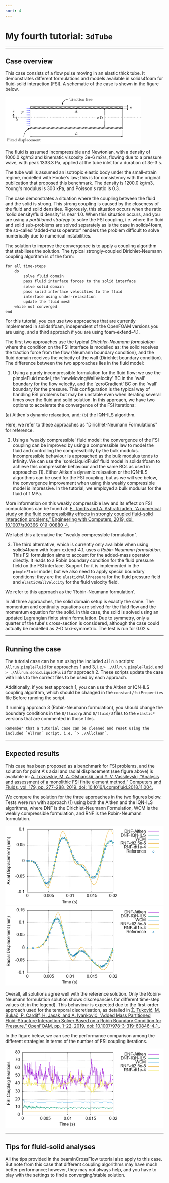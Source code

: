 ```yaml
---
sort: 4
---
```


# My fourth tutorial: `3dTube`

---

## Case overview

This case consists of a flow pulse moving in an elastic thick tube. It demonstrates different formulations and models available in solids4foam for fluid-solid interaction (FSI). A schematic of the case is shown in the figure below.

![](images/3dTube.png)

The fluid is assumed incompressible and Newtonian, with a density of 1000.0 kg/m3 and kinematic viscosity 3e-6 m2/s, flowing due to a pressure wave, with peak 1333.3 Pa, applied at the tube inlet for a duration of 3e-3 s.

The tube wall is assumed an isotropic elastic body under the small-strain regime, modelled with Hooke's law; this is for consistency with the original publication that proposed this benchmark. The density is 1200.0 kg/m3, Young's modulus is 300 kPa, and  Poisson's ratio is 0.3.

The case demonstrates a situation where the coupling between the fluid and the solid is strong. This strong coupling is caused by the closeness of the fluid and solid densities. Rigorously, this situation occurs when the ratio 'solid density/fluid density' is near 1.0. When this situation occurs, and you are using a *partitioned strategy* to solve the FSI coupling, i.e. where the fluid and solid sub-problems are solved separately as is the case in solids4foam, the so-called 'added-mass operator' renders the problem difficult to solve numerically due to numerical instabilities.

The solution to improve the convergence is to apply a coupling algorithm that stabilises the solution. The typical strongly-coupled Dirichlet-Neumann
coupling algorithm is of the form:

```pseudocode
for all time-steps
    do
        solve fluid domain
        pass fluid interface forces to the solid interface
        solve solid domain
        pass solid interface velocities to the fluid
        interface using under-relaxation
        update the fluid mesh
    while not converged
end
```

For this tutorial, you can use two approaches that are currently implemented in solids4foam, independent of the OpenFOAM versions you are using, and a third approach if you are using foam-extend-4.1.

The first two approaches use the typical *Dirichlet-Neumann formulation* where the condition on the FSI interface is modelled as: the solid receives the traction force from the flow  (Neumann boundary condition), and the fluid domain receives the velocity of the wall (Dirichlet boundary condition). The difference between the two approaches lies in the fluid model:

1) Using a purely incompressible formulation for the fluid flow: we use the pimpleFluid model, the 'newMovingWallVelocity' BC in the 'wall' boundary for the flow velocity, and the 'zeroGradient' BC on the 'wall' boundary for the pressure.  This configuration is the typical way of handling FSI problems but may be unstable even when iterating several times over the fluid and solid solution. In this approach, we have two options to accelerate the convergence of the FSI iterations:

(a) Aitken's dynamic relaxation, and;
(b) the IQN-ILS algorithm. 
    
Here, we refer to these approaches as "Dirichlet-Neumann Formulations" for reference.

2) Using a 'weakly compressible' fluid model: the convergence of the FSI coupling can be improved by using a compressible law to model the fluid and controlling the compressibility by the bulk modulus. Incompressible behaviour is approached as the bulk modulus tends to infinity. We can use the 'sonicLiquidFluid' fluid model in solids4foam to achieve this compressible behaviour and the same BCs as used in approaches (1). Either Aitken's dynamic relaxation or the IQN-ILS algorithms can be used for the FSI coupling, but as we will see below, the convergence improvement when using this weakly compressible model is impressive. In the tutorial, we employed a bulk modulus for the fluid of 1 MPa.

More information on this weakly compressible law and its effect on FSI computations can be found at: [E. Tandis and A. Ashrafizadeh, “A numerical study on the fluid compressibility effects in strongly coupled fluid–solid interaction problems,” Engineering with Computers, 2019, doi: 10.1007/s00366-019-00880-4.](https://doi.org/10.1007/s00366-019-00880-4)

We label this alternative the "weakly compressible formulation".

3) The third alternative, which is currently only available when using solids4foam with foam-extend-4.1, uses a *Robin-Neumann formulation*. This FSI formulation aims to account for the added-mass operator directly. It leads to a Robin boundary condition for the fluid pressure field on the FSI interface. Support for it is implemented in the `pimpleFluid` model, but we also need to apply special boundary conditions: they are the `elasticWallPressure` for the fluid pressure field and `elasticWallVelocity` for the fluid velocity field. 

We refer to this approach as the 'Robin-Neumann formulation'.

In all three approaches, the solid domain setup is exactly the same. The momentum and continuity equations are solved for the fluid flow and the momentum equation for the solid. In this case, the solid is solved using an updated Lagrangian finite strain formulation. Due to symmetry, only a quarter of the tube's cross-section is considered, although the case could actually be modelled as 2-D taxi-symmetric. The test is run for 0.02 s.

---

## Running the case

The tutorial case can be run using the included `Allrun` scripts: `Allrun.pimpleFluid` for approaches 1 and 3, i.e.`> ./Allrun.pimpleFluid`, and `> ./Allrun.sonicLiquidFluid` for approach 2. These scripts update the case with links to the correct files to be used by each approach.

Additionally, if you  test approach 1, you can use the Aitken or IQN-ILS coupling algorithm, which should be changed in the `constant/fsiProperties` file
Before running the script. 

If running approach 3 (Robin-Neumann formulation), you should change the boundary conditions in the `0/fluid/p` and `0/fluid/U` files
to the `elastic*` versions that are commented in those files. 

```tip
Remember that a tutorial case can be cleaned and reset using the included `Allrun` script, i.e. `> ./Allclean`.
```

---

## Expected results

This case has been proposed as a benchmark for FSI problems, and the solution for point A's axial and radial displacement (see figure above) is available in: [A. Lozovskiy, M. A. Olshanskii, and Y. V. Vassilevski, “Analysis and assessment of a monolithic FSI finite element method,” Computers and Fluids, vol. 179, pp. 277–288, 2019, doi: 10.1016/j.compfluid.2018.11.004.](https://doi.org/10.1016/j.compfluid.2018.11.004)

We compare the solution for the three approaches in the two figures below. Tests were run with approach (1) using both the Aitken and the IQN-ILS
algorithms, where DNF is the Dirichlet-Neumann Formulation, WCM is the weakly compressible formulation, and RNF is the Robin-Neumann formulation.

![](./images/axial-displacement.png)
![](./images/radial-displacement.png)

Overall, all solutions agree well with the reference solution. Only the Robin-Neumann formulation solution shows discrepancies for different time-step values (dt in the legend). This behaviour is expected due to the first-order approach used for the temporal discretisation, as detailed in [Ž. Tuković, M. Bukač, P. Cardiff, H. Jasak, and A. Ivanković, “Added Mass Partitioned Fluid–Structure Interaction Solver Based on a Robin Boundary Condition for Pressure,” OpenFOAM, pp. 1–22, 2019, doi: 10.1007/978-3-319-60846-4_1.](https://link.springer.com/chapter/10.1007/978-3-319-60846-4_1).

In the figure below, we can see the performance comparison among the different strategies in terms of the number of FSI coupling iterations.

![](./images/coupling-iterations.png)

---

## Tips for fluid-solid analyses

All the tips provided in the beamInCrossFlow tutorial also apply to this case. But note from this case that different coupling algorithms may have much better performance; however, they may not always help, and you have to play with the settings to find a converging/stable solution.
